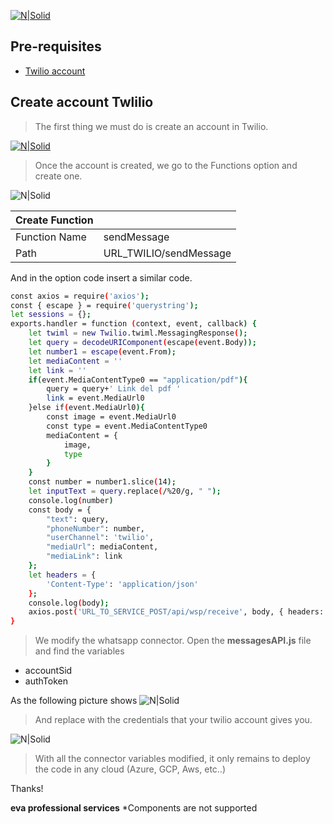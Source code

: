 
[![N|Solid](https://i.ibb.co/LtT31vK/eva-150px.png)](https://eva.bot/)

## Pre-requisites
- [Twilio account](https://www.twilio.com/)

## Create account Twlilio

> The first thing we must do is create an account in Twilio.

[![N|Solid](https://openil.s3-sa-east-1.amazonaws.com/whatsapp/whatsapp02.png)](https://www.twilio.com/)

> Once the account is created, we go to the Functions option and create one.

![N|Solid](https://openil.s3-sa-east-1.amazonaws.com/whatsapp/whatsapp01.png)



| Create Function |   |
| ------ | ------ |
| Function Name | sendMessage |
| Path | URL_TWILIO/sendMessage |

And in the option code insert a similar code.
```sh
const axios = require('axios');
const { escape } = require('querystring');
let sessions = {};
exports.handler = function (context, event, callback) {
    let twiml = new Twilio.twiml.MessagingResponse();
    let query = decodeURIComponent(escape(event.Body));
    let number1 = escape(event.From);
    let mediaContent = ''
    let link = ''
    if(event.MediaContentType0 == "application/pdf"){
        query = query+' Link del pdf '
        link = event.MediaUrl0
    }else if(event.MediaUrl0){
        const image = event.MediaUrl0
        const type = event.MediaContentType0
        mediaContent = {
            image,
            type
        }
    }
    const number = number1.slice(14);
    let inputText = query.replace(/%20/g, " ");
    console.log(number)
    const body = {
        "text": query,
        "phoneNumber": number,
        "userChannel": 'twilio',
        "mediaUrl": mediaContent,
        "mediaLink": link
    };
    let headers = {
        'Content-Type': 'application/json'
    };
    console.log(body);
    axios.post('URL_TO_SERVICE_POST/api/wsp/receive', body, { headers: headers });
}
```
> We modify the whatsapp connector. Open the **messagesAPI.js** file and find the variables
- accountSid
- authToken

As the following picture shows
![N|Solid](https://openil.s3-sa-east-1.amazonaws.com/whatsapp/whatsapp03.png)

> And replace with the credentials that your twilio account gives you.

![N|Solid](https://openil.s3-sa-east-1.amazonaws.com/whatsapp/whatsapp04.png)

> With all the connector variables modified, it only remains to deploy the code in any cloud (Azure, GCP, Aws, etc..)

Thanks!

**eva professional services**
*Components are not supported
